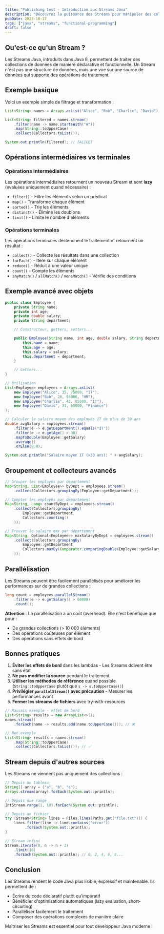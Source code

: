 ```yaml
---
title: "Publishing test - Introduction aux Streams Java"
description: "Découvrez la puissance des Streams pour manipuler des collections en Java"
pubDate: 2025-10-17
tags: ["java", "streams", "functional-programming"]
draft: false
---
```


## Qu'est-ce qu'un Stream ?

Les Streams Java, introduits dans Java 8, permettent de traiter des collections de données de manière déclarative et fonctionnelle. Un Stream n'est pas une structure de données, mais une vue sur une source de données qui supporte des opérations de traitement.

## Exemple basique

Voici un exemple simple de filtrage et transformation :

```java
List<String> names = Arrays.asList("Alice", "Bob", "Charlie", "David");

List<String> filtered = names.stream()
    .filter(name -> name.startsWith("A"))
    .map(String::toUpperCase)
    .collect(Collectors.toList());

System.out.println(filtered); // [ALICE]
```

## Opérations intermédiaires vs terminales

### Opérations intermédiaires

Les opérations intermédiaires retournent un nouveau Stream et sont **lazy** (évaluées uniquement quand nécessaire) :

- `filter()` - Filtre les éléments selon un prédicat
- `map()` - Transforme chaque élément
- `sorted()` - Trie les éléments
- `distinct()` - Élimine les doublons
- `limit()` - Limite le nombre d'éléments

### Opérations terminales

Les opérations terminales déclenchent le traitement et retournent un résultat :

- `collect()` - Collecte les résultats dans une collection
- `forEach()` - Itère sur chaque élément
- `reduce()` - Réduit à une valeur unique
- `count()` - Compte les éléments
- `anyMatch()` / `allMatch()` / `noneMatch()` - Vérifie des conditions

## Exemple avancé avec objets

```java
public class Employee {
    private String name;
    private int age;
    private double salary;
    private String department;

    // Constructeur, getters, setters...

    public Employee(String name, int age, double salary, String department) {
        this.name = name;
        this.age = age;
        this.salary = salary;
        this.department = department;
    }

    // Getters...
}

// Utilisation
List<Employee> employees = Arrays.asList(
    new Employee("Alice", 35, 75000, "IT"),
    new Employee("Bob", 28, 55000, "HR"),
    new Employee("Charlie", 42, 85000, "IT"),
    new Employee("David", 31, 65000, "Finance")
);

// Calculer le salaire moyen des employés IT de plus de 30 ans
double avgSalary = employees.stream()
    .filter(e -> e.getDepartment().equals("IT"))
    .filter(e -> e.getAge() > 30)
    .mapToDouble(Employee::getSalary)
    .average()
    .orElse(0.0);

System.out.println("Salaire moyen IT (>30 ans): " + avgSalary);
```

## Groupement et collecteurs avancés

```java
// Grouper les employés par département
Map<String, List<Employee>> byDept = employees.stream()
    .collect(Collectors.groupingBy(Employee::getDepartment));

// Compter les employés par département
Map<String, Long> countByDept = employees.stream()
    .collect(Collectors.groupingBy(
        Employee::getDepartment,
        Collectors.counting()
    ));

// Trouver le salaire max par département
Map<String, Optional<Employee>> maxSalaryByDept = employees.stream()
    .collect(Collectors.groupingBy(
        Employee::getDepartment,
        Collectors.maxBy(Comparator.comparingDouble(Employee::getSalary))
    ));
```

## Parallélisation

Les Streams peuvent être facilement parallélisés pour améliorer les performances sur de grandes collections :

```java
long count = employees.parallelStream()
    .filter(e -> e.getSalary() > 60000)
    .count();
```

**Attention** : La parallélisation a un coût (overhead). Elle n'est bénéfique que pour :

- De grandes collections (> 10 000 éléments)
- Des opérations coûteuses par élément
- Des opérations sans effets de bord

## Bonnes pratiques

1. **Éviter les effets de bord** dans les lambdas - Les Streams doivent être sans état
2. **Ne pas modifier la source** pendant le traitement
3. **Utiliser les méthodes de référence** quand possible (`String::toUpperCase` plutôt que `s -> s.toUpperCase()`)
4. **Privilégier `parallelStream()` avec précaution** - Mesurer les performances avant
5. **Fermer les streams de fichiers** avec try-with-resources

```java
// Mauvais exemple - effet de bord
List<String> results = new ArrayList<>();
names.stream()
    .forEach(name -> results.add(name.toUpperCase())); // ❌

// Bon exemple
List<String> results = names.stream()
    .map(String::toUpperCase)
    .collect(Collectors.toList()); // ✅
```

## Stream depuis d'autres sources

Les Streams ne viennent pas uniquement des collections :

```java
// Depuis un tableau
String[] array = {"a", "b", "c"};
Arrays.stream(array).forEach(System.out::println);

// Depuis une range
IntStream.range(1, 10).forEach(System.out::println);

// Depuis un fichier
try (Stream<String> lines = Files.lines(Paths.get("file.txt"))) {
    lines.filter(line -> line.contains("error"))
         .forEach(System.out::println);
}

// Stream infini
Stream.iterate(0, n -> n + 2)
    .limit(10)
    .forEach(System.out::println); // 0, 2, 4, 6, 8...
```

## Conclusion

Les Streams rendent le code Java plus lisible, expressif et maintenable. Ils permettent de :

- Écrire du code déclaratif plutôt qu'impératif
- Bénéficier d'optimisations automatiques (lazy evaluation, short-circuiting)
- Paralléliser facilement le traitement
- Composer des opérations complexes de manière claire

Maîtriser les Streams est essentiel pour tout développeur Java moderne !
